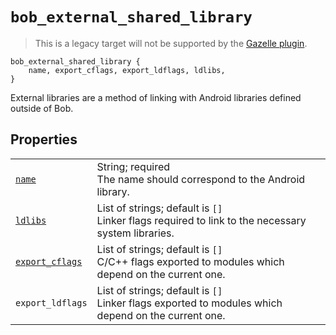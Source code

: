 # `bob_external_shared_library`

> This is a legacy target will not be supported by the [Gazelle plugin](../../gazelle/README.md).

```bp
bob_external_shared_library {
    name, export_cflags, export_ldflags, ldlibs,
}
```

External libraries are a method of linking with Android libraries defined
outside of Bob.

## Properties

|                                                                  |                                                                                                       |
| ---------------------------------------------------------------- | ----------------------------------------------------------------------------------------------------- |
| [`name`](properties/common_properties.md#name)                   | String; required<br>The name should correspond to the Android library.                                |
| [`ldlibs`](properties/legacy_properties.md#ldlibs)               | List of strings; default is `[]`<br>Linker flags required to link to the necessary system libraries.  |
| [`export_cflags`](properties/legacy_properties.md#export_cflags) | List of strings; default is `[]`<br>C/C++ flags exported to modules which depend on the current one.  |
| `export_ldflags`                                                 | List of strings; default is `[]`<br>Linker flags exported to modules which depend on the current one. |
